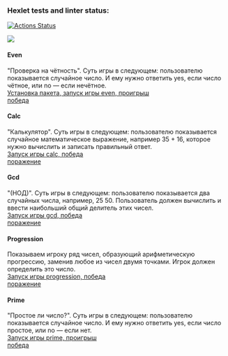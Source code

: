 ### Hexlet tests and linter status:
[![Actions Status](https://github.com/Bal8080/frontend-project-44/actions/workflows/hexlet-check.yml/badge.svg)](https://github.com/Bal8080/frontend-project-44/actions)

<a href="https://codeclimate.com/github/Bal8080/frontend-project-44/maintainability"><img src="https://api.codeclimate.com/v1/badges/7d4d040c4a9c600824fa/maintainability" /></a>

#### Even
"Проверка на чётность". Суть игры в следующем: пользователю показывается случайное число. И ему нужно ответить yes, если число чётное, или no — если нечётное.  
[Установка пакета, запуск игры even, проигрыш](https://asciinema.org/a/3OreRmxTJGQRLWUgg1VVtsu7L)  
[победа](https://asciinema.org/a/kUdksZcqOxekcg5QGxIIlSQla)

#### Calc
"Калькулятор". Суть игры в следующем: пользователю показывается случайное математическое выражение, например 35 + 16, которое нужно вычислить и записать правильный ответ.  
[Запуск игры calc, победа](https://asciinema.org/a/ka4gj1qZeJSeuDsjPv79wmPbH)  
[поражение](https://asciinema.org/a/KkzOj3tsthcEYWWMI1QbsmJRU)

#### Gcd
"(НОД)". Суть игры в следующем: пользователю показывается два случайных числа, например, 25 50. Пользователь должен вычислить и ввести наибольший общий делитель этих чисел.  
[Запуск игры gcd, победа](https://asciinema.org/a/st7DraS41KBL7bJr716fHFrFA)  
[поражение](https://asciinema.org/a/y487SBSj4xDGQslavB5hYaXVn)

#### Progression
Показываем игроку ряд чисел, образующий арифметическую прогрессию, заменив любое из чисел двумя точками. Игрок должен определить это число.  
[Запуск игры progression, победа](https://asciinema.org/a/PFMpvou7JIwi63tqVbxdhBP71)  
[поражение](https://asciinema.org/a/y487SBSj4xDGQslavB5hYaXVn)

#### Prime
"Простое ли число?". Суть игры в следующем: пользователю показывается случайное число. И ему нужно ответить yes, если число простое, или no — если нет.  
[Запуск игры prime, проигрыш](https://asciinema.org/a/yK51VrZQFukKEQotZStpeL5ej)  
[победа](https://asciinema.org/a/l6bjN7IyiXMnEeL2deku6RmAV)
